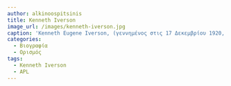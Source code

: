 ```yaml
---
author: alkinoospitsinis
title: Kenneth Iverson
image_url: /images/kenneth-iverson.jpg
caption: 'Kenneth Eugene Iverson, (γεννημένος στις 17 Δεκεμβρίου 1920, Camrose, Alta., Can. — Πέθανε στις 19 Οκτωβρίου 2004, Τορόντο, Ont.), Καναδός μαθηματικός και επιστήμονας υπολογιστών που πρωτοστάτησε σε μια πολύ συμπαγή γλώσσα προγραμματισμού υπολογιστών υψηλού επιπέδου που ονομάζεται APL (τα αρχικά του βιβλίου του A Programming Language [1962]). Η γλώσσα έκανε αποτελεσματική χρήση των αργών ταχυτήτων επικοινωνίας των τερματικών υπολογιστών εκείνης της εποχής και η APL απολάμβανε ένα ενθουσιώδες αποτέλεσμα. Ο Iverson δίδαξε μαθηματικά στο Πανεπιστήμιο του Χάρβαρντ από το 1955 έως το 1960 και υπηρέτησε στο προσωπικό του ερευνητικού τμήματος της IBM από το 1960 έως το 1980.'
categories:
  - Βιογραφία 
  - Ορισμός 
tags:
  - Kenneth Iverson
  - APL
---
```

